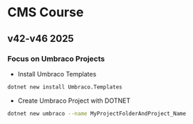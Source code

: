 # CMS Course 
## v42-v46 2025

### Focus on Umbraco Projects 
- Install Umbraco Templates
```bash
dotnet new install Umbraco.Templates
```
- Create Umbraco Project with DOTNET
```bash
dotnet new umbraco --name MyProjectFolderAndProject_Name
```
